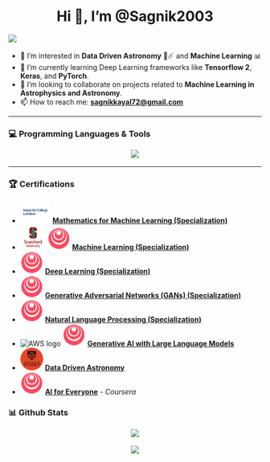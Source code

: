<p align="center">
  <h1 align="center">Hi 👋, I’m @Sagnik2003</h1>
  <img src="https://komarev.com/ghpvc/?username=Sagnik2003&style=flat&abbreviated=true" />
</p>

- 👀 I’m interested in **Data Driven Astronomy** 🔭☄️ and **Machine Learning** 📊 
- 🌱 I’m currently learning Deep Learning frameworks like **Tensorflow 2**, **Keras**, and **PyTorch**.
- 💞️ I’m looking to collaborate on projects related to **Machine Learning in Astrophysics and Astronomy**.
- 📫 How to reach me: **sagnikkayal72@gmail.com**

---

### 💻 Programming Languages & Tools
<p align="center">
  <a href="https://skillicons.dev">
    <img src="https://skillicons.dev/icons?i=vscode,visualstudio,c,cs,py,java,opencv,sklearn,tensorflow,pytorch,unity,html,css,flask,ubuntu,blender,figma,ai,discord,linkedin&perline=10" />
  </a>
</p>

---

### 🏆 Certifications
* <img src="https://github.com/Sagnik2003/Sagnik2003/blob/main/Assets/images.png?raw=true" height="45" alt="Imperial College London logo"/> [**Mathematics for Machine Learning (Specialization)**](https://coursera.org/share/e598d24fdb056122c1a4168169e72946) 
* <img src="https://github.com/Sagnik2003/Sagnik2003/blob/main/Assets/download_stanford.png?raw=true" height="50" alt="Stanford Online logo"/> <img src="https://github.com/Sagnik2003/Sagnik2003/blob/main/Assets/Icon-512size.webp?raw=true" height="45" alt="DeepLearning.AI logo"/>  [**Machine Learning (Specialization)**](https://coursera.org/share/386ee3bf111c43be872e9684ba7739fd)
* <img src="https://github.com/Sagnik2003/Sagnik2003/blob/main/Assets/Icon-512size.webp?raw=true" height="45" alt="DeepLearning.AI logo"/> [**Deep Learning (Specialization)**](https://coursera.org/share/47abc8a763c61823fe11d2bbbb776093)
* <img src="https://github.com/Sagnik2003/Sagnik2003/blob/main/Assets/Icon-512size.webp?raw=true" height="45" alt="DeepLearning.AI logo"/> [**Generative Adversarial Networks (GANs) (Specialization)**](https://coursera.org/share/6741feed2fe9b9a768d4ed2f3db67a87)
* <img src="https://github.com/Sagnik2003/Sagnik2003/blob/main/Assets/Icon-512size.webp?raw=true" height="45" alt="DeepLearning.AI logo"/> [**Natural Language Processing (Specialization)**](https://coursera.org/share/386ee3bf111c43be872e9684ba7739fd)
* <img src="https://skillicons.dev/icons?i=aws" height="45" alt="AWS logo"/> <img src="https://github.com/Sagnik2003/Sagnik2003/blob/main/Assets/Icon-512size.webp?raw=true" height="45" alt="DeepLearning.AI logo"/> [**Generative AI with Large Language Models**](https://coursera.org/share/36b955a38381cdd8d06236b88d4ee94c)
* <img src="https://github.com/Sagnik2003/Sagnik2003/blob/main/Assets/cropped_circle_image.png?raw=true" height="45" alt="University of Sydney logo"/> [**Data Driven Astronomy**](https://coursera.org/share/f8655746f5b200af53e02edf55471eed)
* <img src="https://github.com/Sagnik2003/Sagnik2003/blob/main/Assets/Icon-512size.webp?raw=true" height="45" alt="DeepLearning.AI logo"/> [**AI for Everyone**](https://coursera.org/share/33e1d4b04352c2a803ba836c7725229d) - *Coursera*










### 📊 Github Stats
<p align="center">
  <picture>
    <source
      srcset="https://github-readme-stats.vercel.app/api?username=Sagnik2003&rank_icon=github&theme=transparent&show=reviews,discussions_started,discussions_answered,prs_merged,prs_merged_percentage"
      media="(prefers-color-scheme: dark)"
    />
    <source
      srcset="https://github-readme-stats.vercel.app/api?username=Sagnik2003&rank_icon=github&show=reviews,discussions_started,discussions_answered,prs_merged,prs_merged_percentage"
      media="(prefers-color-scheme: light), (prefers-color-scheme: no-preference)"
    />
    <img src="https://github-readme-stats.vercel.app/api?username=Sagnik2003&rank_icon=github&theme=transparent&show=reviews,discussions_started,discussions_answered,prs_merged,prs_merged_percentage" />
  </picture>
</p>

<p align="center">
  <picture>
    <source
      srcset="https://github-readme-stats.vercel.app/api/top-langs/?username=Sagnik2003&layout=compact&show_icons=true&theme=transparent"
      media="(prefers-color-scheme: dark)"
    />
    <source
      srcset="https://github-readme-stats.vercel.app/api/top-langs/?username=Sagnik2003&layout=compact&show_icons=true"
      media="(prefers-color-scheme: light), (prefers-color-scheme: no-preference)"
    />
    <img src="https://github-readme-stats.vercel.app/api/top-langs/?username=Sagnik2003&layout=compact&show_icons=true" />
  </picture>
</p>
